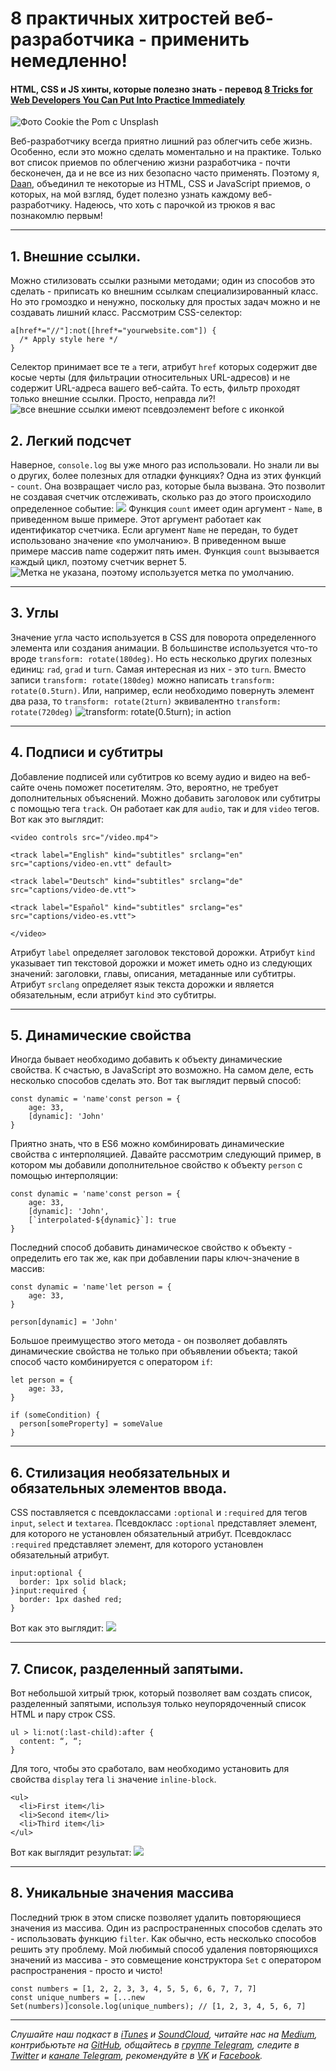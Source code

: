 # 8 практичных хитростей веб-разработчика - применить немедленно!
#### HTML, CSS и JS хинты, которые полезно знать - перевод [8 Tricks for Web Developers You Can Put Into Practice Immediately](https://levelup.gitconnected.com/8-tricks-for-web-developers-you-can-put-into-practice-immediately-98079e65fd7d)
![Фото Cookie the Pom с Unsplash](https://cdn-images-1.medium.com/max/600/1*KqPUfEEErHiexvE_WKbUZQ.jpeg)

Веб-разработчику всегда приятно лишний раз облегчить себе жизнь. Особенно, если это можно сделать моментально и на практике. Только вот список приемов по облегчению жизни разработчика - почти бесконечен, да и не все из них безопасно часто применять.
Поэтому я, [Daan](https://medium.com/@daaaan), объединил те некоторые из HTML, CSS и JavaScript приемов, о которых, на мой взгляд, будет полезно узнать каждому веб-разработчику. Надеюсь, что хоть с парочкой из трюков я вас познакомлю первым!
***
## 1. Внешние ссылки.
Можно стилизовать ссылки разными методами; один из способов это сделать - приписать ко внешним ссылкам специализированный класс. Но это громоздко и ненужно, поскольку для простых задач можно и не создавать лишний класс.
Рассмотрим CSS-селектор:
```
a[href*="//"]:not([href*="yourwebsite.com"]) {
  /* Apply style here */
}
```
Селектор принимает все те ```a``` теги, атрибут ```href``` которых содержит две косые черты (для фильтрации относительных URL-адресов) и не содержит URL-адреса вашего веб-сайта. То есть, фильтр проходят только внешние ссылки.
Просто, неправда ли?!
![все внешние ссылки имеют псевдоэлемент before с иконкой](https://cdn-images-1.medium.com/max/600/1*HKFgRD-lvgCATTnlDJQpEw.png)
## 2. Легкий подсчет
Наверное, ```console.log``` вы уже много раз использовали. Но знали ли вы о других, более полезных для отладки функциях?
Одна из этих функций - ```count```. Она возвращает число раз, которые была вызвана. Это позволит не создавая счетчик отслеживать, сколько раз до этого происходило определенное событие:
![](https://miro.medium.com/max/700/1*qfEEJVnRVYcJLlQjnlDWOA.png)
Функция ```count``` имеет один аргумент - ```Name```, в приведенном выше примере. Этот аргумент работает как идентификатор счетчика. Если аргумент ```Name``` не передан, то будет использовано значение «по умолчанию».
В приведенном выше примере массив name содержит пять имен. Функция ```count``` вызывается каждый цикл, поэтому счетчик вернет 5.
![Метка не указана, поэтому используется метка по умолчанию.](https://miro.medium.com/max/700/1*PxwHIWyH4JwKj3CE11QYEA.png)
***
## 3. Углы
Значение угла часто используется в CSS для поворота определенного элемента или создания анимации. В большинстве используется что-то вроде ```transform: rotate(180deg)```. Но есть несколько других полезных единиц: ```rad```, ```grad``` и ```turn```.
Самая интересная из них - это ```turn```. Вместо записи ```transform: rotate(180deg)``` можно написать ```transform: rotate(0.5turn)```. Или, например, если необходимо повернуть элемент два раза, то ```transform: rotate(2turn)``` эквивалентно ```transform: rotate(720deg)```
![transform: rotate(0.5turn); in action](https://miro.medium.com/max/700/1*NYo2to6xFIm9mjOoXkkpbg.png)
***
## 4. Подписи и субтитры
Добавление подписей или субтитров ко всему аудио и видео на веб-сайте очень поможет посетителям. Это, вероятно, не требует дополнительных объяснений.
Можно добавить заголовок или субтитры с помощью тега ```track```. Он работает как для ```audio```, так и для ```video``` тегов.
Вот как это выглядит:
```
<video controls src="/video.mp4">

<track label="English" kind="subtitles" srclang="en" src="captions/video-en.vtt" default>

<track label="Deutsch" kind="subtitles" srclang="de" src="captions/video-de.vtt">

<track label="Español" kind="subtitles" srclang="es" src="captions/video-es.vtt">

</video>
```
Атрибут ```label``` определяет заголовок текстовой дорожки. Атрибут ```kind``` указывает тип текстовой дорожки и может иметь одно из следующих значений: заголовки, главы, описания, метаданные или субтитры. Атрибут ```srclang``` определяет язык текста дорожки и является обязательным, если атрибут ```kind``` это субтитры.
***
## 5. Динамические свойства
Иногда бывает необходимо добавить к объекту динамические свойства. К счастью, в JavaScript это возможно. На самом деле, есть несколько способов сделать это.
Вот так выглядит первый способ:
```
const dynamic = 'name'const person = {
    age: 33,
    [dynamic]: 'John'
}
```
Приятно знать, что в ES6 можно комбинировать динамические свойства с интерполяцией.
Давайте рассмотрим следующий пример, в котором мы добавили дополнительное свойство к объекту ```person``` с помощью интерполяции:
```
const dynamic = 'name'const person = {
    age: 33,
    [dynamic]: 'John',
    [`interpolated-${dynamic}`]: true
}
```
Последний способ добавить динамическое свойство к объекту - определить его так же, как при добавлении пары ключ-значение в массив:
```
const dynamic = 'name'let person = {
    age: 33,
}

person[dynamic] = 'John'
```
Большое преимущество этого метода - он позволяет добавлять динамические свойства не только при объявлении объекта; такой способ часто комбинируется с оператором ```if```:
```
let person = {
    age: 33,
}

if (someCondition) {
  person[someProperty] = someValue
}
```
***
## 6. Стилизация необязательных и обязательных элементов ввода.
CSS поставляется с псевдоклассами ```:optional``` и ```:required``` для тегов ```input```, ```select``` и ```textarea```. Псевдокласс ```:optional``` представляет элемент, для которого не установлен обязательный атрибут. Псевдокласс ```:required``` представляет элемент, для которого установлен обязательный атрибут.
```
input:optional {
  border: 1px solid black;
}input:required {
  border: 1px dashed red;
}
```
Вот как это выглядит:
![](https://miro.medium.com/max/700/1*6GPuyCBKBE0yBxSGwOT4kw.png)
***
## 7. Список, разделенный запятыми.
Вот небольшой хитрый трюк, который позволяет вам создать список, разделенный запятыми, используя только неупорядоченный список HTML и пару строк CSS.
```
ul > li:not(:last-child):after {
  content: “, “;
}
```
Для того, чтобы это сработало, вам необходимо установить для свойства ```display``` тега ```li``` значение ```inline-block```.
```
<ul>
  <li>First item</li>
  <li>Second item</li>
  <li>Third item</li>
</ul>
```
Вот как выглядит результат:
![](https://miro.medium.com/max/700/1*Tns9BFDgnKXmTQx99S3LzA.png)
***
## 8. Уникальные значения массива
Последний трюк в этом списке позволяет удалить повторяющиеся значения из массива. Один из распространенных способов сделать это - использовать функцию ```filter```. Как обычно, есть несколько способов решить эту проблему.
Мой любимый способ удаления повторяющихся значений из массива - это совмещение конструктора ```Set``` с оператором распространения - просто и чисто!

```
const numbers = [1, 2, 2, 3, 3, 4, 5, 5, 6, 6, 7, 7, 7]
const unique_numbers = [...new Set(numbers)]console.log(unique_numbers); // [1, 2, 3, 4, 5, 6, 7]
```
***
*Слушайте наш подкаст в [iTunes](https://itunes.apple.com/ru/podcast/девшахта/id1226773343) и [SoundCloud](https://soundcloud.com/devschacht), читайте нас на [Medium](https://medium.com/devschacht), контрибьютьте на [GitHub](https://github.com/devSchacht), общайтесь в [группе Telegram](https://t.me/devSchacht), следите в [Twitter](https://twitter.com/DevSchacht) и [канале Telegram](https://t.me/devSchachtChannel), рекомендуйте в [VK](https://vk.com/devschacht) и [Facebook](https://www.facebook.com/devSchacht).*
